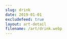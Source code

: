 ```yaml
---
slug: drink
date: 2019-01-01
excludefeed: true
layout: art-detail
filename: /art/drink.webp
---
```

